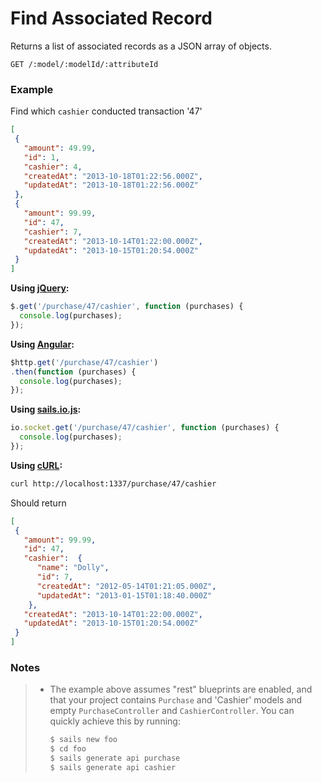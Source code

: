 # Find Associated Record

Returns a list of associated records as a JSON array of objects.

```http
GET /:model/:modelId/:attributeId
```

### Example

Find which `cashier` conducted transaction '47'

```json
[
 {
   "amount": 49.99,
   "id": 1,
   "cashier": 4,
   "createdAt": "2013-10-18T01:22:56.000Z",
   "updatedAt": "2013-10-18T01:22:56.000Z"
 },
 {
   "amount": 99.99,
   "id": 47,
   "cashier": 7,
   "createdAt": "2013-10-14T01:22:00.000Z",
   "updatedAt": "2013-10-15T01:20:54.000Z"
 }
]
```

**Using [jQuery](http://jquery.com/):**

```javascript
$.get('/purchase/47/cashier', function (purchases) {
  console.log(purchases);
});
```

**Using [Angular](https://angularjs.org/):**

```javascript
$http.get('/purchase/47/cashier')
.then(function (purchases) {
  console.log(purchases);
});
```

**Using [sails.io.js](http://beta.sailsjs.org/#/documentation/reference/websockets/sails.io.js):**

```javascript
io.socket.get('/purchase/47/cashier', function (purchases) {
  console.log(purchases);
});
```

**Using [cURL](http://en.wikipedia.org/wiki/CURL):**

```bash
curl http://localhost:1337/purchase/47/cashier
```


Should return 

```json
[
 {
   "amount": 99.99,
   "id": 47,
   "cashier":  {
      "name": "Dolly",
      "id": 7,
      "createdAt": "2012-05-14T01:21:05.000Z",
      "updatedAt": "2013-01-15T01:18:40.000Z"
    },
   "createdAt": "2013-10-14T01:22:00.000Z",
   "updatedAt": "2013-10-15T01:20:54.000Z"
 }
]

```


### Notes

> + The example above assumes "rest" blueprints are enabled, and that your project contains `Purchase` and 'Cashier' models and empty `PurchaseController` and `CashierController`.  You can quickly achieve this by running:
>
>   ```bash
>   $ sails new foo
>   $ cd foo
>   $ sails generate api purchase
>   $ sails generate api cashier
>   ```

<docmeta name="uniqueID" value="Populate838372">
<docmeta name="displayName" value="Find Associated Record">
